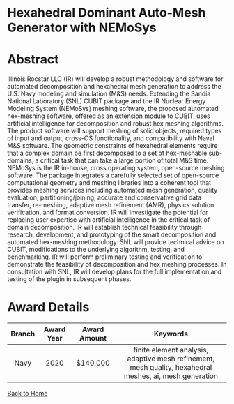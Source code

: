 
Hexahedral Dominant Auto-Mesh Generator with NEMoSys
====================================================

# Abstract


Illinois Rocstar LLC (IR) will develop a robust methodology and software for automated decomposition and hexahedral mesh generation to address the U.S. Navy modeling and simulation (M&S) needs. Extending the Sandia National Laboratory (SNL) CUBIT package and the IR Nuclear Energy Modeling System (NEMoSys) meshing software, the proposed automated hex-meshing software, offered as an extension module to CUBIT, uses artificial intelligence for decomposition and robust hex meshing algorithms. The product software will support meshing of solid objects, required types of input and output, cross-OS functionality, and compatibility with Naval M&S software. The geometric constraints of hexahedral elements require that a complex domain be first decomposed to a set of hex-meshable sub-domains, a critical task that can take a large portion of total M&S time. NEMoSys is the IR in-house, cross operating system, open-source meshing software. The package integrates a carefully selected set of open-source computational geometry and meshing libraries into a coherent tool that provides meshing services including automated mesh generation, quality evaluation, partitioning/joining, accurate and conservative grid data transfer, re-meshing, adaptive mesh refinement (AMR), physics solution verification, and format conversion. IR will investigate the potential for replacing user expertise with artificial intelligence in the critical task of domain decomposition. IR will establish technical feasibility through research, development, and prototyping of the smart decomposition and automated hex-meshing methodology. SNL will provide technical advice on CUBIT, modifications to the underlying algorithm, testing, and benchmarking. IR will perform preliminary testing and verification to demonstrate the feasibility of decomposition and hex meshing processes. In consultation with SNL, IR will develop plans for the full implementation and testing of the plugin in subsequent phases.  

# Award Details

|Branch|Award Year|Award Amount|Keywords|
| :---: | :---: | :---: | :---: |
|Navy|2020|$140,000|finite element analysis, adaptive mesh refinement, mesh quality, hexahedral meshes, ai, mesh generation|
  
  


[Back to Home](https://github.com/chrischow/dod_sbir_awards/JH/#2218)
